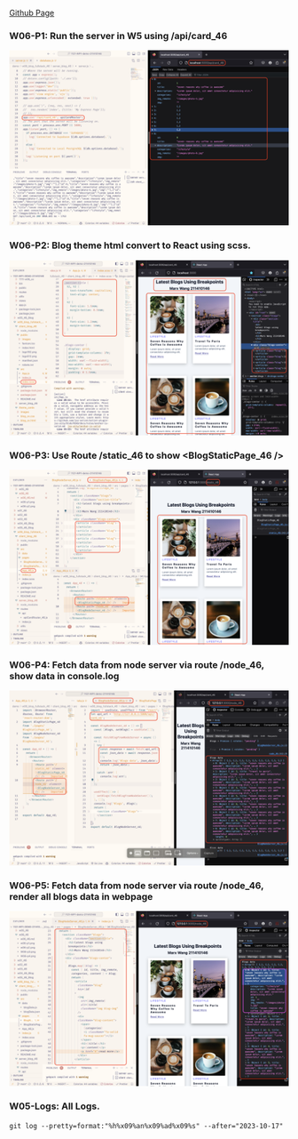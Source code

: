 [Github Page](https://github.com/marx-w/1121-WP1-demo-211410146.git)

### W06-P1: Run the server in W5 using /api/card_46
![W06-P1](./w06-p1.png)

### W06-P2: Blog theme html convert to React using scss.
![W06-P2](./w06-p2.png)

### W06-P3: Use Route /static_46 to show <BlogStaticPage_46 />
![W06-P3](./W06-p3.png)

### W06-P4: Fetch data from node server via route /node_46, show data in console.log
![W06-P4](./W06-p4.png)

### W06-P5: Fetch data from node server via route /node_46, render all blogs data in webpage
![W06-P5](./W06-p5.png)

### W05-Logs: All Logs.
```
git log --pretty=format:"%h%x09%an%x09%ad%x09%s" --after="2023-10-17"
```
```

```
